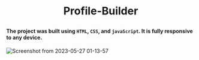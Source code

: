 # <p align="center">Profile-Builder</p>

#### <p>The project was built using `HTML`, `CSS`, and `javaScript`. It is fully responsive to any device.</p>

![Screenshot from 2023-05-27 01-13-57](https://github.com/mohsin19295/profile-builder/assets/86405170/1415e2b6-9da3-4559-8986-9cfc16c3af54)
